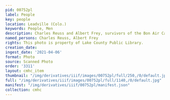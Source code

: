 ```yaml
---
pid: 00752pl
label: People
key: people
location: Leadville (Colo.)
keywords: People, Men
description: Charles Reuss and Albert Frey, survivors of the Bon Air Cave in
named_persons: Charles Reuss, Albert Frey
rights: This photo is property of Lake County Public Library.
creation_date: 
ingest_date: '2021-04-06'
format: Photo
source: Scanned Photo
order: '3311'
layout: cmhc_item
thumbnail: "/img/derivatives/iiif/images/00752pl/full/250,/0/default.jpg"
full: "/img/derivatives/iiif/images/00752pl/full/1140,/0/default.jpg"
manifest: "/img/derivatives/iiif/00752pl/manifest.json"
collection: cmhc
---
```

